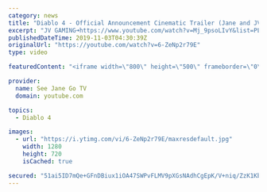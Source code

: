```yaml
---
category: news
title: "Diablo 4 - Official Announcement Cinematic Trailer (Jane and JV REACTION 🔥)"
excerpt: "JV GAMING➜https://www.youtube.com/watch?v=Mj_9psoLIvY&list=PLhTZ6Ooe9zJWWLSpympKCowJVFAQUCtni Check out the Podcast on iTunes: ..."
publishedDateTime: 2019-11-03T04:30:39Z
originalUrl: "https://youtube.com/watch?v=6-ZeNp2r79E"
type: video

featuredContent: "<iframe width=\"800\" height=\"500\" frameborder=\"0\" src=\"https://www.youtube.com/embed/6-ZeNp2r79E\" allow=\"accelerometer; autoplay; encrypted-media; gyroscope; picture-in-picture\" allowfullscreen></iframe>"

provider:
  name: See Jane Go TV
  domain: youtube.com

topics:
  - Diablo 4

images:
  - url: "https://i.ytimg.com/vi/6-ZeNp2r79E/maxresdefault.jpg"
    width: 1280
    height: 720
    isCached: true

secured: "51ai5ID7mQe+GFnDBiux1iOA47SWPvFLMV9pXGsNAdhCgEpK/V+niq/ZzK1Kb+Q+WY8vrFI8y7c2JidTyZbXQF+Bkd/JO7GK6dYqJntJiLo3SKFkyIo1jwkmKy4AonP/ZCTxLtX7E+6WVGI7LsxLABa9vkYvOHoeyQPfmVsMK1qCoZFTQq5c7Yfp0m0MYC4Egqk7DthzBf8Ow+SwmogdoqRoBxIz/IaRfgC0pCCwCqV1C5nr2Pg7+7srJPTE/PIcs5T+DygdUJ/l3gIQpY1tYYP3yQSBn5oVfUlCe4svorDoecF1vsCz2v9TZoXK1q7yd5QOxs7/qS+zM8GJLKRjXjMEVrwV0tOcRu3EU3gLzIzGrLqR56OSg6LdVT8VJ5uwn+Sy5bF9IbgtP1T5PJ+iqdoulkqjQBbvM/c3TBKOpU+Ry3Ez46Km7XwAbd2hP14H;pMvpcw8hRLMPgEthNLYpUw=="
---
```


